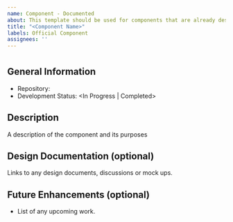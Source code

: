```yaml
---
name: Component - Documented
about: This template should be used for components that are already designed and mostly or fully developed and will soon be published to the component catalogue
title: "<Component Name>"
labels: Official Component
assignees: ''
---
```


<!--
---
layout: layouts/component
repo: "<url ending in '/'>"
devMarkdown: "<markdown file path (e.g., README.md)>"
branchName: master
keywords:
  - <possible search terms>
eleventyNavigation:
  key: <component name, lower case and hyphenated (e.g., menu-item), used as page basename in url>
  title: <component name, capitalized (e.g., Menu Item), used as title in navigation>
  parent: <component type, lower case and hyphenated (e.g. actions), used for navigation hierarchy>
---
baseInstallLocation: "<npm install location (e.g., @brightspace-ui/core)>"
components: ["<component file path (e.g., src/my-component.js)>"]
owner: "<team name or #slack-channel>"
development: <In Progress | Completed>
-->
# <Component Name>

## General Information
- Repository: <url>
- Development Status: <In Progress | Completed>

## Description
A description of the component and its purposes

## Design Documentation (optional)
Links to any design documents, discussions or mock ups.

## Future Enhancements (optional)
- List of any upcoming work.
